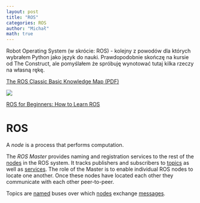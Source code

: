 ```yaml
---
layout: post
title: "ROS"
categories: ROS
author: "Michał"
math: true
---
```




Robot Operating System (w skrócie: ROS) - kolejny z powodów dla których wybrałem Python jako język do nauki. Prawdopodobnie skończę na kursie od The Construct, ale pomyślałem że spróbuję wynotować tutaj kilka rzeczy na własną rękę.

[The ROS Classic Basic Knowledge Map (PDF)](https://www.theconstructsim.com/wp-content/uploads/2020/02/ROS-CLASSIC-MIND-MAP.pdf)

<img src="{{site.url}}/images/2020_08/ros.png" style="display: block; margin: auto;" />

[ROS for Beginners: How to Learn ROS](https://www.theconstructsim.com/ros-for-beginners-how-to-learn-ros/)

# ROS

A *node* is a process that performs computation. 

The *ROS Master* provides naming and registration services to the rest of the [nodes](http://wiki.ros.org/Nodes) in the ROS system. It tracks publishers and subscribers to [topics](http://wiki.ros.org/Topics) as well as [services](http://wiki.ros.org/Services). The role of the Master is to enable individual ROS nodes to locate one  another. Once these nodes have located each other they communicate with  each other peer-to-peer. 

Topics are [named](http://wiki.ros.org/Names) buses over which [nodes](http://wiki.ros.org/Nodes) exchange [messages](http://wiki.ros.org/Messages). 
